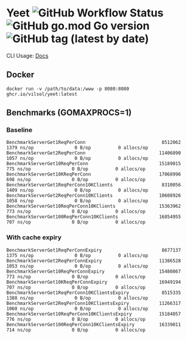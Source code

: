 # Yeet ![GitHub Workflow Status](https://img.shields.io/github/workflow/status/vilsol/yeet/build) ![GitHub go.mod Go version](https://img.shields.io/github/go-mod/go-version/vilsol/yeet) ![GitHub tag (latest by date)](https://img.shields.io/github/v/tag/vilsol/yeet)

CLI Usage: [Docs](./docs/yeet.md)

## Docker

```
docker run -v /path/to/data:/www -p 8080:8080 ghcr.io/vilsol/yeet:latest
```

## Benchmarks (GOMAXPROCS=1)

### Baseline

```
BenchmarkServerGet1ReqPerConn                            8512062              1379 ns/op               0 B/op          0 allocs/op
BenchmarkServerGet2ReqPerConn                           11406890              1057 ns/op               0 B/op          0 allocs/op
BenchmarkServerGet10ReqPerConn                          15189015               775 ns/op               0 B/op          0 allocs/op
BenchmarkServerGet10KReqPerConn                         17068996               698 ns/op               0 B/op          0 allocs/op
BenchmarkServerGet1ReqPerConn10KClients                  8310056              1409 ns/op               0 B/op          0 allocs/op
BenchmarkServerGet2ReqPerConn10KClients                 10608926              1058 ns/op               0 B/op          0 allocs/op
BenchmarkServerGet10ReqPerConn10KClients                15363962               773 ns/op               0 B/op          0 allocs/op
BenchmarkServerGet100ReqPerConn10KClients               16854955               707 ns/op               0 B/op          0 allocs/op
```

### With cache expiry

```
BenchmarkServerGet1ReqPerConnExpiry                      8677137              1375 ns/op               0 B/op          0 allocs/op
BenchmarkServerGet2ReqPerConnExpiry                     11386528              1053 ns/op               0 B/op          0 allocs/op
BenchmarkServerGet10ReqPerConnExpiry                    15480867               773 ns/op               0 B/op          0 allocs/op
BenchmarkServerGet10KReqPerConnExpiry                   16949194               707 ns/op               0 B/op          0 allocs/op
BenchmarkServerGet1ReqPerConn10KClientsExpiry            8515335              1388 ns/op               0 B/op          0 allocs/op
BenchmarkServerGet2ReqPerConn10KClientsExpiry           11266317              1060 ns/op               0 B/op          0 allocs/op
BenchmarkServerGet10ReqPerConn10KClientsExpiry          15184057               776 ns/op               0 B/op          0 allocs/op
BenchmarkServerGet100ReqPerConn10KClientsExpiry         16339011               714 ns/op               0 B/op          0 allocs/op
```
